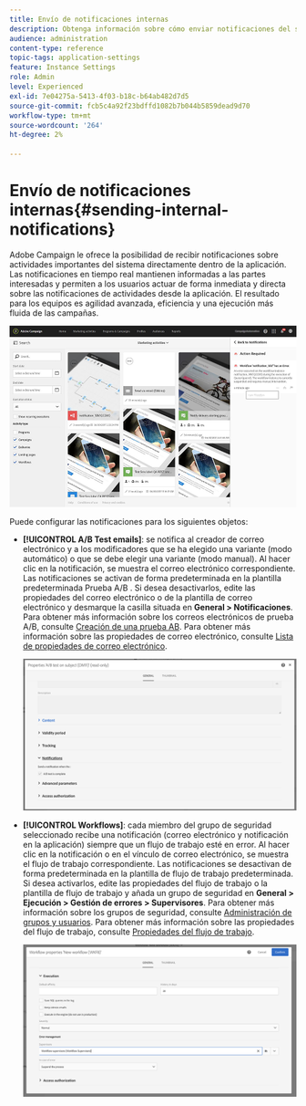 ```yaml
---
title: Envío de notificaciones internas
description: Obtenga información sobre cómo enviar notificaciones del sistema en tiempo real a los usuarios de Adobe Campaign.
audience: administration
content-type: reference
topic-tags: application-settings
feature: Instance Settings
role: Admin
level: Experienced
exl-id: 7e04275a-5413-4f03-b18c-b64ab482d7d5
source-git-commit: fcb5c4a92f23bdffd1082b7b044b5859dead9d70
workflow-type: tm+mt
source-wordcount: '264'
ht-degree: 2%

---
```


# Envío de notificaciones internas{#sending-internal-notifications}

Adobe Campaign le ofrece la posibilidad de recibir notificaciones sobre actividades importantes del sistema directamente dentro de la aplicación. Las notificaciones en tiempo real mantienen informadas a las partes interesadas y permiten a los usuarios actuar de forma inmediata y directa sobre las notificaciones de actividades desde la aplicación. El resultado para los equipos es agilidad avanzada, eficiencia y una ejecución más fluida de las campañas.

![](assets/pulse_3.png)

Puede configurar las notificaciones para los siguientes objetos:

* **[!UICONTROL A/B Test emails]**: se notifica al creador de correo electrónico y a los modificadores que se ha elegido una variante (modo automático) o que se debe elegir una variante (modo manual). Al hacer clic en la notificación, se muestra el correo electrónico correspondiente. Las notificaciones se activan de forma predeterminada en la plantilla predeterminada Prueba A/B . Si desea desactivarlos, edite las propiedades del correo electrónico o de la plantilla de correo electrónico y desmarque la casilla situada en **General > Notificaciones**. Para obtener más información sobre los correos electrónicos de prueba A/B, consulte [Creación de una prueba AB](../../channels/using/designing-an-a-b-test-email.md). Para obtener más información sobre las propiedades de correo electrónico, consulte [Lista de propiedades de correo electrónico](../../administration/using/configuring-email-channel.md#list-of-email-properties).

   ![](assets/pulse_2.png)

* **[!UICONTROL Workflows]**: cada miembro del grupo de seguridad seleccionado recibe una notificación (correo electrónico y notificación en la aplicación) siempre que un flujo de trabajo esté en error. Al hacer clic en la notificación o en el vínculo de correo electrónico, se muestra el flujo de trabajo correspondiente. Las notificaciones se desactivan de forma predeterminada en la plantilla de flujo de trabajo predeterminada. Si desea activarlos, edite las propiedades del flujo de trabajo o la plantilla de flujo de trabajo y añada un grupo de seguridad en **General > Ejecución > Gestión de errores > Supervisores**. Para obtener más información sobre los grupos de seguridad, consulte [Administración de grupos y usuarios](../../administration/using/managing-groups-and-users.md). Para obtener más información sobre las propiedades del flujo de trabajo, consulte [Propiedades del flujo de trabajo](../../automating/using/managing-execution-options.md).

   ![](assets/pulse_1.png)
